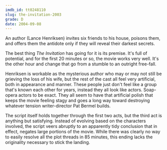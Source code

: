 ```yaml
---
imdb_id: tt0248110
slug: the-invitation-2003
grade: D
date: 2004-09-08
---
```


An author (Lance Henriksen) invites six friends to his house, poisons them, and offers them the antidote only if they will reveal their darkest secrets.

The best thing _The Invitation_ has going for it is its premise. It's full of potential, and for the first 20 minutes or so, the movie works very well. It's the other hour and change that go from a stumble to an outright free-fall.

Henriksen is workable as the mysterious author who may or may not still be grieving the loss of his wife, but the rest of the cast all feel very artificial, both in appearance and manner. These people just don't feel like a group that's known each other for years, instead they all look like actors. Soap-opera actors to be exact. They all seem to have that artificial polish that keeps the movie feeling stagy and goes a long way toward destroying whatever tension writer-director Pat Bermel builds.

The script itself holds together through the first two acts, but the third act is anything but satisfying. Instead of evolving based on the characters involved, the script veers abruptly to an apparently tidy conclusion that in effect, negates large portions of the movie. While there was clearly no way to easily resolve all the plot threads in 85 minutes, this ending lacks the originality necessary to stick the landing.
